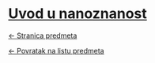 # [Uvod u nanoznanost](https://www.github.com/studosi-fer/UUN)
[<- Stranica predmeta](https://www.fer.unizg.hr/predmet/uun)

[<- Povratak na listu predmeta](https://www.github.com/studosi/FER)